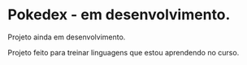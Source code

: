 # Pokedex - em desenvolvimento.

Projeto ainda em desenvolvimento.

Projeto feito para treinar linguagens que estou aprendendo no curso.
